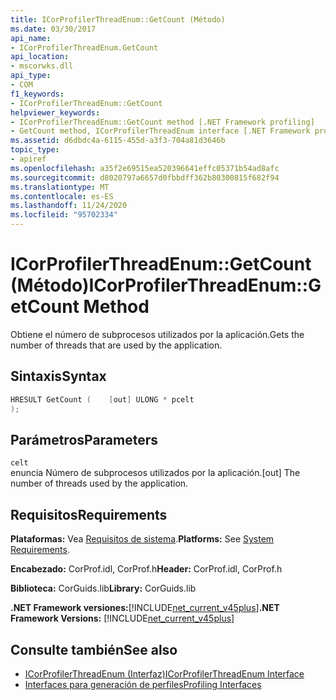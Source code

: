 ```yaml
---
title: ICorProfilerThreadEnum::GetCount (Método)
ms.date: 03/30/2017
api_name:
- ICorProfilerThreadEnum.GetCount
api_location:
- mscorwks.dll
api_type:
- COM
f1_keywords:
- ICorProfilerThreadEnum::GetCount
helpviewer_keywords:
- ICorProfilerThreadEnum::GetCount method [.NET Framework profiling]
- GetCount method, ICorProfilerThreadEnum interface [.NET Framework profiling]
ms.assetid: d6dbdc4a-6115-455d-a3f3-704a81d3646b
topic_type:
- apiref
ms.openlocfilehash: a35f2e69515ea520396641effc05371b54ad8afc
ms.sourcegitcommit: d8020797a6657d0fbbdff362b80300815f682f94
ms.translationtype: MT
ms.contentlocale: es-ES
ms.lasthandoff: 11/24/2020
ms.locfileid: "95702334"
---
```

# <a name="icorprofilerthreadenumgetcount-method"></a><span data-ttu-id="f980f-102">ICorProfilerThreadEnum::GetCount (Método)</span><span class="sxs-lookup"><span data-stu-id="f980f-102">ICorProfilerThreadEnum::GetCount Method</span></span>

<span data-ttu-id="f980f-103">Obtiene el número de subprocesos utilizados por la aplicación.</span><span class="sxs-lookup"><span data-stu-id="f980f-103">Gets the number of threads that are used by the application.</span></span>  
  
## <a name="syntax"></a><span data-ttu-id="f980f-104">Sintaxis</span><span class="sxs-lookup"><span data-stu-id="f980f-104">Syntax</span></span>  
  
```cpp  
HRESULT GetCount (    [out] ULONG * pcelt  
);  
```  
  
## <a name="parameters"></a><span data-ttu-id="f980f-105">Parámetros</span><span class="sxs-lookup"><span data-stu-id="f980f-105">Parameters</span></span>  

 `celt`  
 <span data-ttu-id="f980f-106">enuncia Número de subprocesos utilizados por la aplicación.</span><span class="sxs-lookup"><span data-stu-id="f980f-106">[out] The number of threads used by the application.</span></span>  
  
## <a name="requirements"></a><span data-ttu-id="f980f-107">Requisitos</span><span class="sxs-lookup"><span data-stu-id="f980f-107">Requirements</span></span>  

 <span data-ttu-id="f980f-108">**Plataformas:** Vea [Requisitos de sistema](../../get-started/system-requirements.md).</span><span class="sxs-lookup"><span data-stu-id="f980f-108">**Platforms:** See [System Requirements](../../get-started/system-requirements.md).</span></span>  
  
 <span data-ttu-id="f980f-109">**Encabezado:** CorProf.idl, CorProf.h</span><span class="sxs-lookup"><span data-stu-id="f980f-109">**Header:** CorProf.idl, CorProf.h</span></span>  
  
 <span data-ttu-id="f980f-110">**Biblioteca:** CorGuids.lib</span><span class="sxs-lookup"><span data-stu-id="f980f-110">**Library:** CorGuids.lib</span></span>  
  
 <span data-ttu-id="f980f-111">**.NET Framework versiones:**[!INCLUDE[net_current_v45plus](../../../../includes/net-current-v45plus-md.md)]</span><span class="sxs-lookup"><span data-stu-id="f980f-111">**.NET Framework Versions:** [!INCLUDE[net_current_v45plus](../../../../includes/net-current-v45plus-md.md)]</span></span>  
  
## <a name="see-also"></a><span data-ttu-id="f980f-112">Consulte también</span><span class="sxs-lookup"><span data-stu-id="f980f-112">See also</span></span>

- [<span data-ttu-id="f980f-113">ICorProfilerThreadEnum (Interfaz)</span><span class="sxs-lookup"><span data-stu-id="f980f-113">ICorProfilerThreadEnum Interface</span></span>](icorprofilerthreadenum-interface.md)
- [<span data-ttu-id="f980f-114">Interfaces para generación de perfiles</span><span class="sxs-lookup"><span data-stu-id="f980f-114">Profiling Interfaces</span></span>](profiling-interfaces.md)
